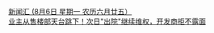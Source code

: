   
[新闻汇 (8月6日 星期一 农历六月廿五）](http://www.dianyue.me/archives/428/2wxvf1288p925sl8/)  
[业主从售楼部天台跳下！次日&quot;出院&quot;继续维权，开发商拒不露面](http://www.dianyue.me/archives/448/yk6uxyknk7uixjpg/)